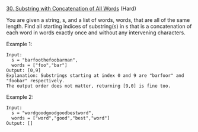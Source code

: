 [30. Substring with Concatenation of All Words](https://leetcode.com/problems/substring-with-concatenation-of-all-words/) (Hard)

You are given a string, s, and a list of words, words, that are all of the same length. Find all starting indices of substring(s) in s that is a concatenation of each word in words exactly once and without any intervening characters.

Example 1:
```
Input:
  s = "barfoothefoobarman",
  words = ["foo","bar"]
Output: [0,9]
Explanation: Substrings starting at index 0 and 9 are "barfoor" and "foobar" respectively.
The output order does not matter, returning [9,0] is fine too.
```

Example 2:
```
Input:
  s = "wordgoodgoodgoodbestword",
  words = ["word","good","best","word"]
Output: []
```
